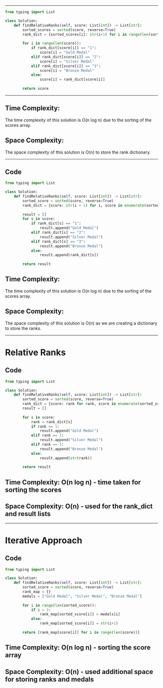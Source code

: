 -------------------------------------------------------------------------------
```python
from typing import List

class Solution:
    def findRelativeRanks(self, score: List[int]) -> List[str]:
        sorted_scores = sorted(score, reverse=True)
        rank_dict = {sorted_scores[i]: str(i+1) for i in range(len(sorted_scores))}
        
        for i in range(len(score)):
            if rank_dict[score[i]] == "1":
                score[i] = "Gold Medal"
            elif rank_dict[score[i]] == "2":
                score[i] = "Silver Medal"
            elif rank_dict[score[i]] == "3":
                score[i] = "Bronze Medal"
            else:
                score[i] = rank_dict[score[i]]
        
        return score
```

-------------------------------------------------------------------------------
## Time Complexity:
The time complexity of this solution is O(n log n) due to the sorting of the scores array.

## Space Complexity:
The space complexity of this solution is O(n) to store the rank dictionary.

-------------------------------------------------------------------------------
## Code
```python
from typing import List

class Solution:
    def findRelativeRanks(self, score: List[int]) -> List[str]:
        sorted_score = sorted(score, reverse=True)
        rank_dict = {score: str(i + 1) for i, score in enumerate(sorted_score)}
        
        result = []
        for s in score:
            if rank_dict[s] == "1":
                result.append("Gold Medal")
            elif rank_dict[s] == "2":
                result.append("Silver Medal")
            elif rank_dict[s] == "3":
                result.append("Bronze Medal")
            else:
                result.append(rank_dict[s])
        
        return result
```

## Time Complexity:
The time complexity of this solution is O(n log n) due to the sorting of the scores array.

## Space Complexity:
The space complexity of this solution is O(n) as we are creating a dictionary to store the ranks.

-------------------------------------------------------------------------------
# Relative Ranks

## Code
``` python
from typing import List

class Solution:
    def findRelativeRanks(self, score: List[int]) -> List[str]:
        sorted_score = sorted(score, reverse=True)
        rank_dict = {score: rank for rank, score in enumerate(sorted_score, 1)}
        result = []
        
        for s in score:
            rank = rank_dict[s]
            if rank == 1:
                result.append("Gold Medal")
            elif rank == 2:
                result.append("Silver Medal")
            elif rank == 3:
                result.append("Bronze Medal")
            else:
                result.append(str(rank))
        
        return result
```

## Time Complexity: O(n log n) - time taken for sorting the scores

## Space Complexity: O(n) - used for the rank_dict and result lists

-------------------------------------------------------------------------------
# Iterative Approach

## Code
```python
from typing import List

class Solution:
    def findRelativeRanks(self, score: List[int]) -> List[str]:
        sorted_score = sorted(score, reverse=True)
        rank_map = {}
        medals = ["Gold Medal", "Silver Medal", "Bronze Medal"]
        
        for i in range(len(sorted_score)):
            if i < 3:
                rank_map[sorted_score[i]] = medals[i]
            else:
                rank_map[sorted_score[i]] = str(i+1)
        
        return [rank_map[score[i]] for i in range(len(score))]
```

## Time Complexity: O(n log n) - sorting the score array
## Space Complexity: O(n) - used additional space for storing ranks and medals